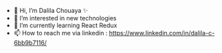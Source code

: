 - 👋 Hi, I’m Dalila Chouaya ✨
- 👀 I’m interested in new technologies
- 🌱 I’m currently learning React Redux
- 📫 How to reach me via linkedin : https://www.linkedin.com/in/dalila-c-6bb9b7116/

<!---
dalilachouaya/dalilachouaya is a ✨ special ✨ repository because its `README.md` (this file) appears on your GitHub profile.
You can click the Preview link to take a look at your changes.
--->

